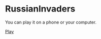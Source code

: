 # RussianInvaders

You can play it on a phone or your computer. 

[Play](https://domandlj.github.io/RussianInvaders/)
